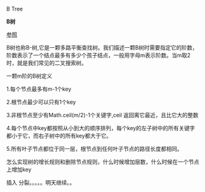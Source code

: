 B Tree

**B树**

[参照](https://www.cnblogs.com/nullzx/p/8729425.html)



B树也称B-树,它是一颗多路平衡查找树。我们描述一颗B树时需要指定它的阶数，阶数表示了一个结点最多有多少个孩子结点，一般用字母m表示阶数。当m取2时，就是我们常见的二叉搜索树。

一颗m阶的B树定义

1.每个节点最多有m-1个key

2.根节点最少可以只有1个key

3.非根节点至少有Math.ceil(m/2)-1个关键字,ceil 返回离它最近，且比它大的整数

4.每个节点中key都按照从小到大的顺序排列，每个key的左子树中的所有关键字都小于它，而右子树中的所有key都大于它。

5.所有叶子节点都位于同一层，根节点到任何叶子节点的路径长度都相同。



怎么实现树的增长规则和删除节点规则，什么时候增加层数，什么时候在一个节点上增加key

插入 分裂。。。。。明天继续。。

